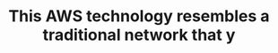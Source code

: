 ---
layout: all-exams
title: "This AWS technology resembles a traditional network that y"
blurb: "Amazon Virtual Private Cloud (VPC) is an isolated network of interconnected computers and services in the cloud. It's like a traditional network but in th"
quid: 218
---
